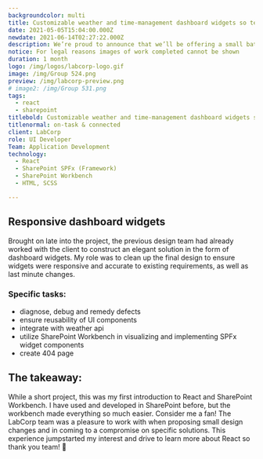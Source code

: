 ```yaml
---
backgroundcolor: multi
title: Customizable weather and time-management dashboard widgets so teams stay on-task & connected
date: 2021-05-05T15:04:00.000Z
newdate: 2021-06-14T02:27:22.000Z
description: We’re proud to announce that we’ll be offering a small batch of Jamaica Blue Mountain coffee beans in our store next week.
notice: For legal reasons images of work completed cannot be shown
duration: 1 month
logo: /img/logos/labcorp-logo.gif
image: /img/Group 524.png
preview: /img/labcorp-preview.png
# image2: /img/Group 531.png
tags:
  - react
  - sharepoint
titlebold: Customizable weather and time-management dashboard widgets so teams stay 
titlenormal: on-task & connected
client: LabCorp
role: UI Developer
Team: Application Development
technology:
  - React
  - SharePoint SPFx (Framework)
  - SharePoint Workbench
  - HTML, SCSS

---
```


<section class="content mini">

<span class="first"></span>
<div class="div2">

## Responsive dashboard widgets
Brought on late into the project, the previous design team had already worked with the 
client to construct an elegant solution in the form of dashboard widgets. My role was 
to clean up the final design to ensure widgets were responsive and accurate to existing 
requirements, as well as last minute changes.

### Specific tasks:
- diagnose, debug and remedy defects
- ensure reusability of UI components
- integrate with weather api
- utilize SharePoint Workbench in visualizing and implementing SPFx widget components
- create 404 page  

</div>

</section>

<section class="takeaway fullwidth">

<div class="inner-wrap">

## The takeaway:  
While a short project, this was my first introduction to React and SharePoint Workbench. 
I have used and developed in SharePoint before, but the workbench made everything so much easier. Consider me a fan!
The LabCorp team was a pleasure to work with when proposing small design changes and in coming to a compromise on 
specific solutions. This experience jumpstarted my interest and drive to learn more about React so thank you team!  👏

</div>

</section>